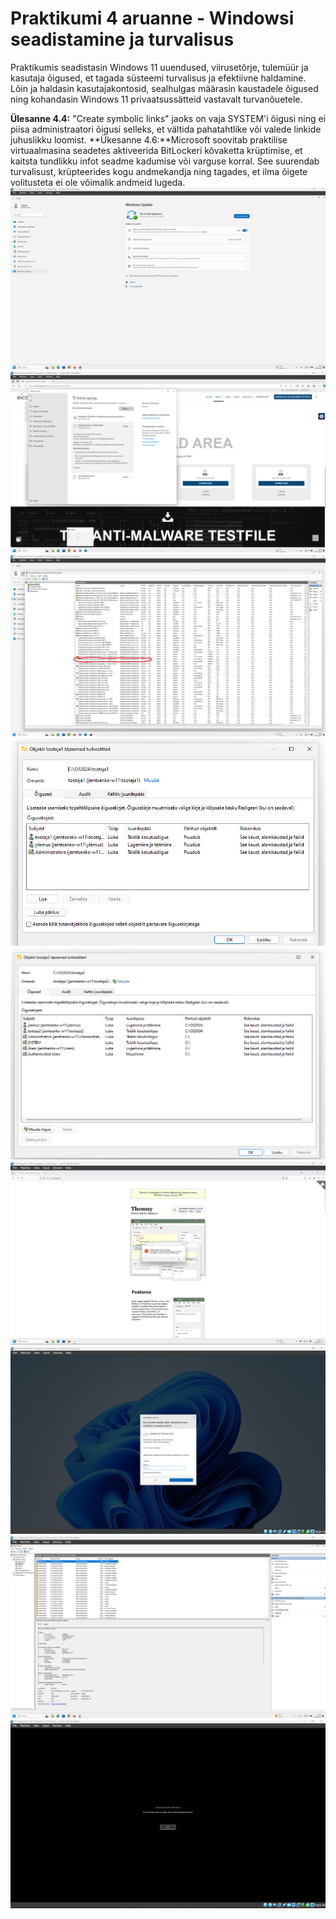 # Praktikumi 4 aruanne - Windowsi seadistamine ja turvalisus
Praktikumis seadistasin Windows 11 uuendused, viirusetõrje, tulemüür ja kasutaja õigused, et tagada süsteemi turvalisus ja efektiivne haldamine. Lõin ja haldasin kasutajakontosid, sealhulgas määrasin kaustadele õigused ning kohandasin Windows 11 privaatsussätteid vastavalt turvanõuetele.

**Ülesanne 4.4:** "Create symbolic links" jaoks on vaja SYSTEM'i õigusi ning ei piisa administraatori õigusi selleks, et vältida pahatahtlike või valede linkide juhuslikku loomist.
**Ükesanne 4.6:**Microsoft soovitab praktilise virtuaalmasina seadetes aktiveerida BitLockeri kõvaketta krüptimise, et kaitsta tundlikku infot seadme kadumise või varguse korral. See suurendab turvalisust, krüpteerides kogu andmekandja ning tagades, et ilma õigete volitusteta ei ole võimalik andmeid lugeda.
![vmbox details](./pildid/os_praks4.1.png)
![vmbox details](./pildid/os_praks4.2.png)
![vmbox details](./pildid/os_praks4.3.png)
![vmbox details](./pildid/os_praks4.5_tootaja1.png)
![vmbox details](./pildid/os_praks4.5_tootaja2.png)
![vmbox details](./pildid/os_praks4.7.png)
![vmbox details](./pildid/os_praks4.8.png)
![vmbox details](./pildid/os_praks4.9.png)
![vmbox details](./pildid/os_praks4.10.png)
